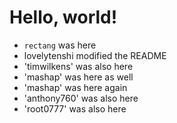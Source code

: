 Hello, world!
=============

*   `rectang` was here
*   lovelytenshi modified the README
*   'timwilkens' was also here
*   'mashap' was here as well
*   'mashap' was here again
*   'anthony760' was also here
*   'root0777' was also here
